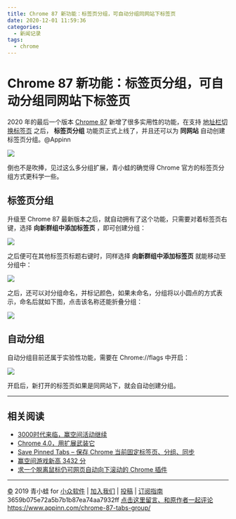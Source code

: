 ```yaml
---
title: Chrome 87 新功能：标签页分组，可自动分组同网站下标签页
date: 2020-12-01 11:59:36
categories:
  - 新闻记录
tags:
  - chrome
---
```

# Chrome 87 新功能：标签页分组，可自动分组同网站下标签页
2020 年的最后一个版本 [Chrome 87](https://www.appinn.com/chrome-87-released/) 新增了很多实用性的功能，在支持 [地址栏切换标签页](https://www.appinn.com/chrome-87-search-tabs-in-addressbar/) 之后， **标签页分组** 功能页正式上线了，并且还可以为 **同网站** 自动创建标签页分组。@Appinn 

![](assets/image1.jpeg)

倒也不是吹捧，见过这么多分组扩展，青小蛙的确觉得 Chrome 官方的标签页分组方式更科学一些。

## 标签页分组

升级至 Chrome 87 最新版本之后，就自动拥有了这个功能，只需要对着标签页右键，选择 **向新群组中添加标签页** ，即可创建分组： 

![](assets/image2.jpeg)

之后便可在其他标签页标题右键时，同样选择 **向新群组中添加标签页** 就能移动至分组中： 

![](assets/image3.jpeg)

之后，还可以对分组命名，并标记颜色，如果未命名，分组将以小圆点的方式表示，命名后就如下图，点击该名称还能折叠分组：

![](assets/image4.jpeg)

## 自动分组

自动分组目前还属于实验性功能，需要在 Chrome://flags 中开启：

![](assets/image5.jpeg)

开启后，新打开的标签页如果是同网站下，就会自动创建分组。

- - - -

## 相关阅读

* [3000时代来临，赢空间活动继续](https://www.appinn.com/lzzxt-game4/)
* [Chrome 4.0，用扩展武装它](https://www.appinn.com/chrome-4-extensions-setup/)
* [Save Pinned Tabs – 保存 Chrome 当前固定标签页、分组、同步](https://www.appinn.com/save-pinned-tabs-for-chrome/)
* [赢空间游戏新高 3432 分](https://www.appinn.com/lzzxt-game3/)
* [求一个脱离鼠标仍可网页自动向下滚动的 Chrome 插件](https://www.appinn.com/automatic-scrolling-tabs-for-chrome/)

- - - -

[©](http://www.appinn.com/copyright/?&amp;&amp;) 2019 青小蛙 for [小众软件](http://www.appinn.com/?&amp;&amp;) | [加入我们](http://www.appinn.com/join-us/?&amp;&amp;) | [投稿](https://meta.appinn.com/c/faxian/?&amp;&amp;) | [订阅指南](http://www.appinn.com/feeds-subscribe/?&amp;&amp;)
3659b075e72a5b7b1b87ea74aa7932ff
[点击这里留言、和原作者一起评论](https://www.appinn.com/chrome-87-tabs-group/#comments) https://www.appinn.com/chrome-87-tabs-group/
